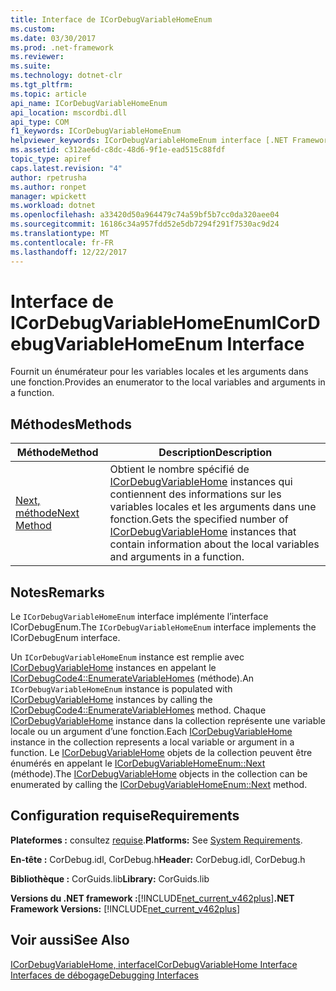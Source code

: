 ```yaml
---
title: Interface de ICorDebugVariableHomeEnum
ms.custom: 
ms.date: 03/30/2017
ms.prod: .net-framework
ms.reviewer: 
ms.suite: 
ms.technology: dotnet-clr
ms.tgt_pltfrm: 
ms.topic: article
api_name: ICorDebugVariableHomeEnum
api_location: mscordbi.dll
api_type: COM
f1_keywords: ICorDebugVariableHomeEnum
helpviewer_keywords: ICorDebugVariableHomeEnum interface [.NET Framework debugging]
ms.assetid: c312ae6d-c8dc-48d6-9f1e-ead515c88fdf
topic_type: apiref
caps.latest.revision: "4"
author: rpetrusha
ms.author: ronpet
manager: wpickett
ms.workload: dotnet
ms.openlocfilehash: a33420d50a964479c74a59bf5b7cc0da320aee04
ms.sourcegitcommit: 16186c34a957fdd52e5db7294f291f7530ac9d24
ms.translationtype: MT
ms.contentlocale: fr-FR
ms.lasthandoff: 12/22/2017
---
```

# <a name="icordebugvariablehomeenum-interface"></a><span data-ttu-id="f3009-102">Interface de ICorDebugVariableHomeEnum</span><span class="sxs-lookup"><span data-stu-id="f3009-102">ICorDebugVariableHomeEnum Interface</span></span>
<span data-ttu-id="f3009-103">Fournit un énumérateur pour les variables locales et les arguments dans une fonction.</span><span class="sxs-lookup"><span data-stu-id="f3009-103">Provides an enumerator to the local variables and arguments in a function.</span></span>  
  
## <a name="methods"></a><span data-ttu-id="f3009-104">Méthodes</span><span class="sxs-lookup"><span data-stu-id="f3009-104">Methods</span></span>  
  
|<span data-ttu-id="f3009-105">Méthode</span><span class="sxs-lookup"><span data-stu-id="f3009-105">Method</span></span>|<span data-ttu-id="f3009-106">Description</span><span class="sxs-lookup"><span data-stu-id="f3009-106">Description</span></span>|  
|------------|-----------------|  
|[<span data-ttu-id="f3009-107">Next, méthode</span><span class="sxs-lookup"><span data-stu-id="f3009-107">Next Method</span></span>](../../../../docs/framework/unmanaged-api/debugging/icordebugvariablehomeenum-next-method.md)|<span data-ttu-id="f3009-108">Obtient le nombre spécifié de [ICorDebugVariableHome](../../../../docs/framework/unmanaged-api/debugging/icordebugvariablehome-interface.md) instances qui contiennent des informations sur les variables locales et les arguments dans une fonction.</span><span class="sxs-lookup"><span data-stu-id="f3009-108">Gets the specified number of [ICorDebugVariableHome](../../../../docs/framework/unmanaged-api/debugging/icordebugvariablehome-interface.md) instances that contain information about the local variables and arguments in a function.</span></span>|  
  
## <a name="remarks"></a><span data-ttu-id="f3009-109">Notes</span><span class="sxs-lookup"><span data-stu-id="f3009-109">Remarks</span></span>  
 <span data-ttu-id="f3009-110">Le `ICorDebugVariableHomeEnum` interface implémente l’interface ICorDebugEnum.</span><span class="sxs-lookup"><span data-stu-id="f3009-110">The `ICorDebugVariableHomeEnum` interface implements the ICorDebugEnum interface.</span></span>  
  
 <span data-ttu-id="f3009-111">Un `ICorDebugVariableHomeEnum` instance est remplie avec [ICorDebugVariableHome](../../../../docs/framework/unmanaged-api/debugging/icordebugvariablehome-interface.md) instances en appelant le [ICorDebugCode4::EnumerateVariableHomes](../../../../docs/framework/unmanaged-api/debugging/icordebugcode4-enumeratevariablehomes-method.md) (méthode).</span><span class="sxs-lookup"><span data-stu-id="f3009-111">An `ICorDebugVariableHomeEnum` instance is populated with [ICorDebugVariableHome](../../../../docs/framework/unmanaged-api/debugging/icordebugvariablehome-interface.md) instances by calling the [ICorDebugCode4::EnumerateVariableHomes](../../../../docs/framework/unmanaged-api/debugging/icordebugcode4-enumeratevariablehomes-method.md) method.</span></span> <span data-ttu-id="f3009-112">Chaque [ICorDebugVariableHome](../../../../docs/framework/unmanaged-api/debugging/icordebugvariablehome-interface.md) instance dans la collection représente une variable locale ou un argument d’une fonction.</span><span class="sxs-lookup"><span data-stu-id="f3009-112">Each [ICorDebugVariableHome](../../../../docs/framework/unmanaged-api/debugging/icordebugvariablehome-interface.md) instance in the collection represents a local variable or argument in a function.</span></span> <span data-ttu-id="f3009-113">Le [ICorDebugVariableHome](../../../../docs/framework/unmanaged-api/debugging/icordebugvariablehome-interface.md) objets de la collection peuvent être énumérés en appelant le [ICorDebugVariableHomeEnum::Next](../../../../docs/framework/unmanaged-api/debugging/icordebugvariablehomeenum-next-method.md) (méthode).</span><span class="sxs-lookup"><span data-stu-id="f3009-113">The  [ICorDebugVariableHome](../../../../docs/framework/unmanaged-api/debugging/icordebugvariablehome-interface.md) objects in the collection can be enumerated by calling the [ICorDebugVariableHomeEnum::Next](../../../../docs/framework/unmanaged-api/debugging/icordebugvariablehomeenum-next-method.md) method.</span></span>  
  
## <a name="requirements"></a><span data-ttu-id="f3009-114">Configuration requise</span><span class="sxs-lookup"><span data-stu-id="f3009-114">Requirements</span></span>  
 <span data-ttu-id="f3009-115">**Plateformes :** consultez [requise](../../../../docs/framework/get-started/system-requirements.md).</span><span class="sxs-lookup"><span data-stu-id="f3009-115">**Platforms:** See [System Requirements](../../../../docs/framework/get-started/system-requirements.md).</span></span>  
  
 <span data-ttu-id="f3009-116">**En-tête :** CorDebug.idl, CorDebug.h</span><span class="sxs-lookup"><span data-stu-id="f3009-116">**Header:** CorDebug.idl, CorDebug.h</span></span>  
  
 <span data-ttu-id="f3009-117">**Bibliothèque :** CorGuids.lib</span><span class="sxs-lookup"><span data-stu-id="f3009-117">**Library:** CorGuids.lib</span></span>  
  
 <span data-ttu-id="f3009-118">**Versions du .NET framework :**[!INCLUDE[net_current_v462plus](../../../../includes/net-current-v462plus-md.md)]</span><span class="sxs-lookup"><span data-stu-id="f3009-118">**.NET Framework Versions:** [!INCLUDE[net_current_v462plus](../../../../includes/net-current-v462plus-md.md)]</span></span>  
  
## <a name="see-also"></a><span data-ttu-id="f3009-119">Voir aussi</span><span class="sxs-lookup"><span data-stu-id="f3009-119">See Also</span></span>  
 [<span data-ttu-id="f3009-120">ICorDebugVariableHome, interface</span><span class="sxs-lookup"><span data-stu-id="f3009-120">ICorDebugVariableHome Interface</span></span>](../../../../docs/framework/unmanaged-api/debugging/icordebugvariablehome-interface.md)  
 [<span data-ttu-id="f3009-121">Interfaces de débogage</span><span class="sxs-lookup"><span data-stu-id="f3009-121">Debugging Interfaces</span></span>](../../../../docs/framework/unmanaged-api/debugging/debugging-interfaces.md)
